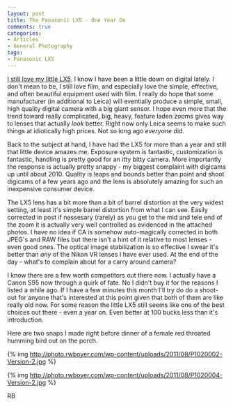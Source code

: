 ```yaml
---
layout: post
title: The Panasonic LX5 - One Year On
comments: true
categories:
- Articles
- General Photography
tags:
- Panasonic LX5
---
```

<a href="http://www.amazon.com/gp/product/B003WJR69E/ref=as_li_ss_tl?ie=UTF8&amp;tag=rbde-20&amp;linkCode=as2&amp;camp=217145&amp;creative=399369&amp;creativeASIN=B003WJR69E">I still love my little LX5</a>. I know I have been a little down on digital lately. I don't mean to be, I still love film, and especially love the simple, effective, and often beautiful equipment used with film. I really do hope that some manufacturer (in additional to Leica) will eventially produce a simple, small, high quality digital camera with a big giant sensor. I hope even more that the trend toward really complicated, big, heavy, feature laden zooms gives way to lenses that actually <em>look</em> better. Right now only Leica seems to make such things at idiotically high prices. Not so long ago <em>everyone</em> did.

Back to the subject at hand, I have had the LX5 for more than a year and still that little device amazes me. Exposure system is fantastic, customization is fantastic, handling is pretty good for an itty bitty camera. More importantly the response is actually pretty snappy - my biggest complaint with digicams up until about 2010. Quality is leaps and bounds better than point and shoot digicams of a few years ago and the lens is absolutely amazing for such an inexpensive consumer device.

The LX5 lens has a bit more than a bit of barrel distortion at the very widest setting, at least it's simple barrel distortion from what I can see. Easily corrected in post if nessesary (rarely) as you get to the mid and tele end of the zoom it is actually very well controlled as evidenced in the attached photos. I have no idea if CA is somehow auto-magically corrected in both JPEG's and RAW files but there isn't a hint of it relative to most lenses - even good ones. The optical image stabilization is so effective I swear it's better than <em>any</em> of the Nikon VR lenses I have ever used. At the end of the day - what's to complain about for a carry around camera?

I know there are a few worth competitors out there now. I actually have a Canon S95 now through a quirk of fate. No I didn't buy it for the reasons I listed a while ago. If I have a few minutes this month I'll try do do a shoot-out for anyone that's interested at this point given that both of them are like really old now. For some reason the little LX5 still seems like one of the best choices out there - even a year on. Even better at 100 bucks less than it's introduction.

Here are two snaps I made right before dinner of a female red throated humming bird out on the porch.

{% img http://photo.rwboyer.com/wp-content/uploads/2011/08/P1020002-Version-2.jpg %}

{% img http://photo.rwboyer.com/wp-content/uploads/2011/08/P1020004-Version-2.jpg %}

RB